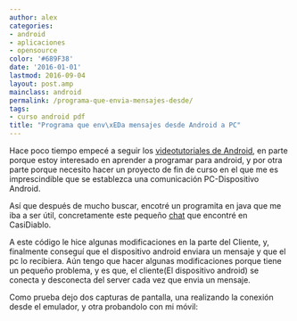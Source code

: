 ```yaml
---
author: alex
categories:
- android
- aplicaciones
- opensource
color: '#689F38'
date: '2016-01-01'
lastmod: 2016-09-04
layout: post.amp
mainclass: android
permalink: /programa-que-envia-mensajes-desde/
tags:
- curso android pdf
title: "Programa que env\xEDa mensajes desde Android a PC"
---
```


Hace poco tiempo empecé a seguir los [videotutoriales de Android][1], en parte porque estoy interesado en aprender a programar para android, y por otra parte porque necesito hacer un proyecto de fin de curso en el que me es imprescindible que se establezca una comunicación PC-Dispositivo Android.

Así que después de mucho buscar, encotré un programita en java que me iba a ser útil, concretamente este pequeño [chat][2] que encontré en CasiDiablo.

<!--more--><!--ad-->

A este código le hice algunas modificaciones en la parte del Cliente, y, finalmente conseguí que el dispositivo android enviara un mensaje y que el pc lo recibiera. Aún tengo que hacer algunas modificaciones porque tiene un pequeño problema, y es que, el cliente(El dispositivo android) se conecta y desconecta del server cada vez que envia un mensaje.

Como prueba dejo dos capturas de pantalla, una realizando la conexión desde el emulador, y otra probandolo con mi móvil:

<figure>
	<amp-img on="tap:lightbox1" role="button" tabindex="0" layout="responsive"  height="640" width="1600" src="https://2.bp.blogspot.com/-NhzqkbbVSlI/TZSLKW_mJeI/AAAAAAAAAXs/fLJMMsGSYbI/s1600/Screenshot.png"></amp-img>
</figure>

<figure>
	<amp-img on="tap:lightbox1" role="button" tabindex="0" layout="responsive"  height="450" width="600" src="https://2.bp.blogspot.com/-IP60xZKxqEo/TZSMSDUnHcI/AAAAAAAAAX0/eXLpj7fD5PY/s320/31032011045.jpg"></amp-img>
</figure>

 [1]: https://elbauldelprogramador.com/video-tutorial-programacion-android/
 [2]: http://casidiablo.net/java-socket-chat-basico/